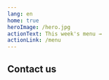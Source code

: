 ```yaml
---
lang: en
home: true
heroImage: /hero.jpg
actionText: This week's menu →
actionLink: /menu
---
```


## Contact us

<ContactUs/>
